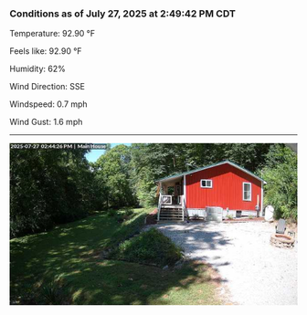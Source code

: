 ### Conditions as of July 27, 2025 at 2:49:42 PM CDT 

Temperature: 92.90 &deg;F

Feels like: 92.90 &deg;F

Humidity: 62%

Wind Direction: SSE

Windspeed: 0.7 mph

Wind Gust: 1.6 mph

---

<img src="./images/latest.jpeg"/>

